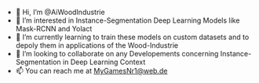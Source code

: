 - 👋 Hi, I’m @AiWoodIndustrie
- 👀 I’m interested in Instance-Segmentation Deep Learning Models like Mask-RCNN and Yolact 
- 🌱 I’m currently learning to train these models on custom datasets and to depoly them in applications of the Wood-Industrie
- 💞️ I’m looking to collaborate on any Developements concerning Instance-Segmentation in Deep Learning Context
- 📫 You can reach me at MyGamesNr1@web.de

